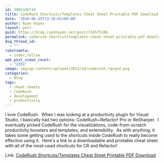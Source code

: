 ```yaml
---
id: 1001346734
title: CodeRush Shortcuts/Templates Cheat Sheet Printable PDF Download
date: '2010-06-25T13:38:01+00:00'
author: Ryan Hayes
layout: post
guid: https://blog.ryanhayes.net/post/734575186
permalink: coderush-shortcutstemplates-cheat-sheet-printable-pdf-download
dsq_thread_id:
  - ""
robotsmeta:
  - index,follow
wpb_post_views_count:
  - "2351"
image: img/wp-content/uploads/2013/10/coderush_rqsqnd.png
categories:
  - Blog
tags:
  - cheat sheets
  - CodeRush
  - development
  - productivity
---
```

I love CodeRush.  When I was looking at a productivity plugin for Visual Studio, I basically had two options: CodeRush+Refactor! Pro or ReSharper.  I eventually picked CodeRush for the visualizations, code-from-scratch productivity boosters and templates, and extensibility.  As with anything, it takes some getting used to the shortcuts inside CodeRush to really become effective using it.  Here's a link to a downloadable and printable cheat sheet with all of the most-used shortcuts for CR and Refactor!

Link: [CodeRush Shortcuts/Templates Cheat Sheet Printable PDF Download](https://community.devexpress.com/blogs/markmiller/CodeRushShortcutsAndTemplates.pdf)
